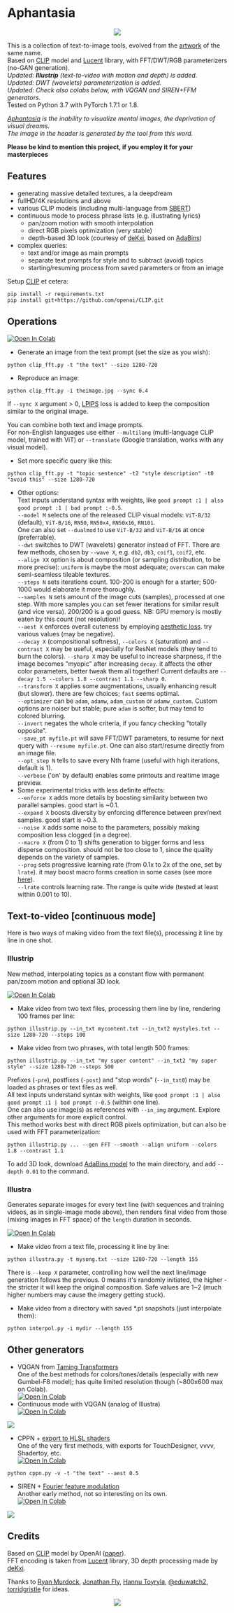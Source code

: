 # Aphantasia

<p align='center'><img src='_out/Aphantasia4.jpg' /></p>

This is a collection of text-to-image tools, evolved from the [artwork] of the same name.   
Based on [CLIP] model and [Lucent] library, with FFT/DWT/RGB parameterizers (no-GAN generation).  
*Updated: **Illustrip** (text-to-video with motion and depth) is added.*  
*Updated: DWT (wavelets) parameterization is added.*  
*Updated: Check also colabs below, with VQGAN and SIREN+FFM generators.*  
Tested on Python 3.7 with PyTorch 1.7.1 or 1.8.

*[Aphantasia] is the inability to visualize mental images, the deprivation of visual dreams.  
The image in the header is generated by the tool from this word.*

**Please be kind to mention this project, if you employ it for your masterpieces**

## Features
* generating massive detailed textures, a la deepdream
* fullHD/4K resolutions and above
* various CLIP models (including multi-language from [SBERT])
* continuous mode to process phrase lists (e.g. illustrating lyrics)
	* pan/zoom motion with smooth interpolation
	* direct RGB pixels optimization (very stable)
	* depth-based 3D look (courtesy of [deKxi], based on [AdaBins])
* complex queries:
	* text and/or image as main prompts
	* separate text prompts for style and to subtract (avoid) topics
	* starting/resuming process from saved parameters or from an image

Setup [CLIP] et cetera:
```
pip install -r requirements.txt
pip install git+https://github.com/openai/CLIP.git
```

## Operations

[![Open In Colab](https://colab.research.google.com/assets/colab-badge.svg)](https://colab.research.google.com/github/eps696/aphantasia/blob/master/Aphantasia.ipynb)

* Generate an image from the text prompt (set the size as you wish):
```
python clip_fft.py -t "the text" --size 1280-720
```
* Reproduce an image:
```
python clip_fft.py -i theimage.jpg --sync 0.4
```
If `--sync X` argument > 0, [LPIPS] loss is added to keep the composition similar to the original image. 

You can combine both text and image prompts.  
For non-English languages use either `--multilang` (multi-language CLIP model, trained with ViT) or `--translate` (Google translation, works with any visual model). 

* Set more specific query like this:
```
python clip_fft.py -t "topic sentence" -t2 "style description" -t0 "avoid this" --size 1280-720 
```
* Other options:  
Text inputs understand syntax with weights, like `good prompt :1 | also good prompt :1 | bad prompt :-0.5`.  
`--model M` selects one of the released CLIP visual models: `ViT-B/32` (default), `ViT-B/16`, `RN50`, `RN50x4`, `RN50x16`, `RN101`.  
One can also set `--dualmod` to use `ViT-B/32` and `ViT-B/16` at once (preferrable).  
`--dwt` switches to DWT (wavelets) generator instead of FFT. There are few methods, chosen by `--wave X`, e.g. `db2`, `db3`, `coif1`, `coif2`, etc.  
`--align XX` option is about composition (or sampling distribution, to be more precise): `uniform` is maybe the most adequate; `overscan` can make semi-seamless tileable textures.  
`--steps N` sets iterations count. 100-200 is enough for a starter; 500-1000 would elaborate it more thoroughly.  
`--samples N` sets amount of the image cuts (samples), processed at one step. With more samples you can set fewer iterations for similar result (and vice versa). 200/200 is a good guess. NB: GPU memory is mostly eaten by this count (not resolution)!  
`--aest X` enforces overall cuteness by employing [aesthetic loss](https://github.com/LAION-AI/aesthetic-predictor). try various values (may be negative).  
`--decay X` (compositional softness), `--colors X` (saturation) and `--contrast X` may be useful, especially for ResNet models (they tend to burn the colors). 
`--sharp X` may be useful to increase sharpness, if the image becomes "myopic" after increasing `decay`. it affects the other color parameters, better tweak them all together! 
Current defaults are `--decay 1.5 --colors 1.8 --contrast 1.1 --sharp 0`.  
`--transform X` applies some augmentations, usually enhancing result (but slower). there are few choices; `fast` seems optimal.  
`--optimizer` can be `adam`, `adamw`, `adam_custom` or `adamw_custom`. Custom options are noiser but stable; pure `adam` is softer, but may tend to colored blurring.  
`--invert` negates the whole criteria, if you fancy checking "totally opposite".  
`--save_pt myfile.pt` will save FFT/DWT parameters, to resume for next query with `--resume myfile.pt`. One can also start/resume directly from an image file.  
`--opt_step N` tells to save every Nth frame (useful with high iterations, default is 1).  
`--verbose` ('on' by default) enables some printouts and realtime image preview.  
* Some experimental tricks with less definite effects:  
`--enforce X` adds more details by boosting similarity between two parallel samples. good start is ~0.1.  
`--expand X` boosts diversity by enforcing difference between prev/next samples. good start is ~0.3.  
`--noise X` adds some noise to the parameters, possibly making composition less clogged (in a degree).  
`--macro X` (from 0 to 1) shifts generation to bigger forms and less disperse composition. should not be too close to 1, since the quality depends on the variety of samples.  
`--prog` sets progressive learning rate (from 0.1x to 2x of the one, set by `lrate`). it may boost macro forms creation in some cases (see more [here](https://github.com/eps696/aphantasia/issues/2)).  
`--lrate` controls learning rate. The range is quite wide (tested at least within 0.001 to 10).  

## Text-to-video [continuous mode]

Here is two ways of making video from the text file(s), processing it line by line in one shot.

### Illustrip

New method, interpolating topics as a constant flow with permanent pan/zoom motion and optional 3D look.  

[![Open In Colab](https://colab.research.google.com/assets/colab-badge.svg)](https://colab.research.google.com/github/eps696/aphantasia/blob/master/IllusTrip3D.ipynb)

* Make video from two text files, processing them line by line, rendering 100 frames per line:
```
python illustrip.py --in_txt mycontent.txt --in_txt2 mystyles.txt --size 1280-720 --steps 100
```
* Make video from two phrases, with total length 500 frames:
```
python illustrip.py --in_txt "my super content" --in_txt2 "my super style" --size 1280-720 --steps 500
```
Prefixes (`-pre`), postfixes (`-post`) and "stop words" (`--in_txt0`) may be loaded as phrases or text files as well.  
All text inputs understand syntax with weights, like `good prompt :1 | also good prompt :1 | bad prompt :-0.5` (within one line).  
One can also use image(s) as references with `--in_img` argument. Explore other arguments for more explicit control.  
This method works best with direct RGB pixels optimization, but can also be used with FFT parameterization:
```
python illustrip.py ... --gen FFT --smooth --align uniform --colors 1.8 --contrast 1.1
```

To add 3D look, download [AdaBins model] to the main directory, and add `--depth 0.01` to the command.

### Illustra 

Generates separate images for every text line (with sequences and training videos, as in single-image mode above), then renders final video from those (mixing images in FFT space) of the `length` duration in seconds.  

[![Open In Colab](https://colab.research.google.com/assets/colab-badge.svg)](https://colab.research.google.com/github/eps696/aphantasia/blob/master/Illustra.ipynb)

* Make video from a text file, processing it line by line:
```
python illustra.py -t mysong.txt --size 1280-720 --length 155
```
There is `--keep X` parameter, controlling how well the next line/image generation follows the previous. 0 means it's randomly initiated, the higher - the stricter it will keep the original composition. Safe values are 1~2 (much higher numbers may cause the imagery getting stuck). 

* Make video from a directory with saved *.pt snapshots (just interpolate them):
```
python interpol.py -i mydir --length 155
```

## Other generators

* VQGAN from [Taming Transformers](https://github.com/CompVis/taming-transformers)  
One of the best methods for colors/tones/details (especially with new Gumbel-F8 model); has quite limited resolution though (~800x600 max on Colab).  
[![Open In Colab](https://colab.research.google.com/assets/colab-badge.svg)](https://colab.research.google.com/github/eps696/aphantasia/blob/master/CLIP_VQGAN.ipynb) 
* Continuous mode with VQGAN (analog of Illustra)  
[![Open In Colab](https://colab.research.google.com/assets/colab-badge.svg)](https://colab.research.google.com/drive/1H7vHyS6mRU7gW59lfi2Qa6M-RXKIJ8Si)
<p><img src='_out/some_cute_image-VQGAN.jpg' /></p>

* CPPN + [export to HLSL shaders](https://github.com/wxs/cppn-to-glsl)  
One of the very first methods, with exports for TouchDesigner, vvvv, Shadertoy, etc.  
[![Open In Colab](https://colab.research.google.com/assets/colab-badge.svg)](https://colab.research.google.com/drive/1Kbbbwoet3igHPJ4KpNh8z3V-RxtstAcz)  
```
python cppn.py -v -t "the text" --aest 0.5
```

* SIREN + [Fourier feature modulation](https://github.com/tancik/fourier-feature-networks)  
Another early method, not so interesting on its own.  
[![Open In Colab](https://colab.research.google.com/assets/colab-badge.svg)](https://colab.research.google.com/drive/1L14q4To5rMK8q2E6whOibQBnPnVbRJ_7)  
<p><img src='_out/some_cute_image-SIREN.jpg' /></p>

## Credits

Based on [CLIP] model by OpenAI ([paper]).  
FFT encoding is taken from [Lucent] library, 3D depth processing made by [deKxi].

Thanks to [Ryan Murdock], [Jonathan Fly], [Hannu Toyryla], [@eduwatch2], [torridgristle] for ideas.

<p align='center'><img src='_out/some_cute_image-FFT.jpg' /></p>

[artwork]: <https://computervisionart.com/pieces2021/aphantasia>
[Aphantasia]: <https://en.wikipedia.org/wiki/Aphantasia>
[CLIP]: <https://openai.com/blog/clip>
[SBERT]: <https://sbert.net>
[Lucent]: <https://github.com/greentfrapp/lucent>
[AdaBins]: <https://github.com/shariqfarooq123/AdaBins>
[AdaBins model]: <https://drive.google.com/file/d/1lvyZZbC9NLcS8a__YPcUP7rDiIpbRpoF>
[LPIPS]: <https://github.com/richzhang/PerceptualSimilarity>
[Taming Transformers]: <https://github.com/CompVis/taming-transformers>
[Ryan Murdock]: <https://twitter.com/advadnoun>
[Jonathan Fly]: <https://twitter.com/jonathanfly>
[Hannu Toyryla]: <https://twitter.com/htoyryla>
[@eduwatch2]: <https://twitter.com/eduwatch2>
[torridgristle]: <https://github.com/torridgristle>
[deKxi]: <https://twitter.com/deKxi>
[paper]: <https://arxiv.org/abs/2103.00020>
